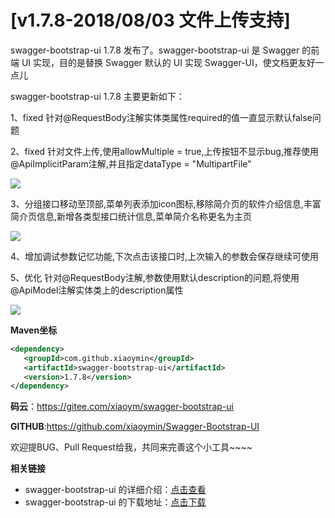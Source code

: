# [v1.7.8-2018/08/03 文件上传支持]

swagger-bootstrap-ui 1.7.8 发布了。swagger-bootstrap-ui 是 Swagger 的前端 UI 实现，目的是替换 Swagger 默认的 UI 实现 Swagger-UI，使文档更友好一点儿 

swagger-bootstrap-ui 1.7.8 主要更新如下： 

1、fixed 针对@RequestBody注解实体类属性required的值一直显示默认false问题

2、fixed 针对文件上传,使用allowMultiple = true,上传按钮不显示bug,推荐使用@ApiImplicitParam注解,并且指定dataType = "MultipartFile"

![](/images/blog/swagger-bootstrap-ui-1.7.8-issue/upload.png)

3、分组接口移动至顶部,菜单列表添加icon图标,移除简介页的软件介绍信息,丰富简介页信息,新增各类型接口统计信息,菜单简介名称更名为主页

![](/images/blog/swagger-bootstrap-ui-1.7.8-issue/main.png)

4、增加调试参数记忆功能,下次点击该接口时,上次输入的参数会保存继续可使用

5、优化 针对@RequestBody注解,参数使用默认description的问题,将使用@ApiModel注解实体类上的description属性

![](/images/blog/swagger-bootstrap-ui-1.7.8-issue/des.png)

**Maven坐标**

```xml
<dependency>
   <groupId>com.github.xiaoymin</groupId>
   <artifactId>swagger-bootstrap-ui</artifactId>
   <version>1.7.8</version>
</dependency>
```
**码云**：https://gitee.com/xiaoym/swagger-bootstrap-ui

**GITHUB**:https://github.com/xiaoymin/Swagger-Bootstrap-UI

欢迎提BUG、Pull Request给我，共同来完善这个小工具~~~~


**相关链接**

- swagger-bootstrap-ui 的详细介绍：[点击查看](https://www.oschina.net/p/swagger-bootstrap-ui)
- swagger-bootstrap-ui 的下载地址：[点击下载](https://git.oschina.net/xiaoym/swagger-bootstrap-ui/releases)